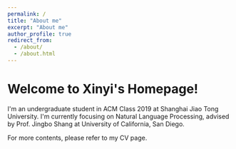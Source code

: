 ```yaml
---
permalink: /
title: "About me"
excerpt: "About me"
author_profile: true
redirect_from: 
  - /about/
  - /about.html
---
```


# Welcome to Xinyi's Homepage! 

I'm an undergraduate student in ACM Class 2019 at Shanghai Jiao Tong University. I'm currently focusing on Natural Language Processing, advised by Prof. Jingbo Shang at University of California, San Diego. 

For more contents, please refer to my CV page. 
